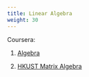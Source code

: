```yaml
---
title: Linear Algebra
weight: 30
---
```


Coursera:

1. [Algebra](https://www.coursera.org/specializations/algebra-elementary-to-advanced)

2. [HKUST Matrix Algebra](https://www.coursera.org/learn/matrix-algebra-engineers)

